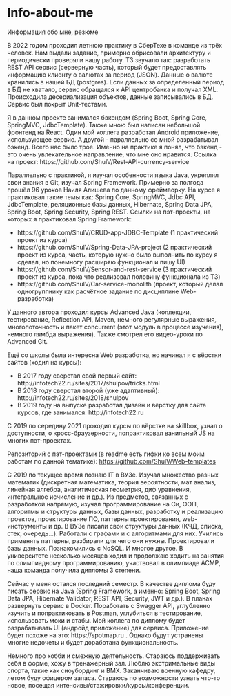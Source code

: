 # Info-about-me
Информация обо мне, резюме

<p>
В 2022 годом проходил летнюю практику в СберТехе в команде из трёх человек. Нам выдали задание, примерно обрисовали архитектуру и периодически проверяли нашу работу. ТЗ звучало так: разработать REST API сервис (серверную часть), который будет предоставлять информацию клиенту о валютах за период (JSON). Данные о валюте хранились в нашей БД (postgres). Если данных за определенный период в БД не хватало, сервис обращался к API центробанка и получал XML. Происходила десериализация объектов, данные записывались в БД.
Сервис был покрыт Unit-тестами. 
</p>
<p>
Я в данном проекте занимался бэкендом (Spring Boot, Spring Core, SpringMVC, JdbcTemplate). Также мною был написан небольшой фронтенд на React. Один мой коллега разработал Android приложение, использующее сервис. А другой - параллельно со мной разрабатывал бэкенд. Всего нас было трое. Именно на практике я понял, что бэкенд - это очень увлекательное направление, что мне оно нравится.
    Ссылка на проект: https://github.com/ShulV/Rest-API-currency-service
</p>   
<p>
Параллельно с практикой, я изучал особенности языка Java, укреплял свои знания в Git, изучал Spring Framework. Примерно за полгода прошёл 96 уроков Наиля Алишева по данному фреймворку. На курсе я практиковал такие темы как: Spring Core, SpringMVC, Jdbc API, JdbcTemplate, реляционные базы данных, Hibernate, Spring Data JPA, Spring Boot, Spring Security, Spring REST. 
Ссылки на пэт-проекты, на которых я практиковал Spring Framework:
<ul>
  <li>
  https://github.com/ShulV/CRUD-app-JDBC-Template (1 практический проект из курса)
  </li>
  <li>
  https://github.com/ShulV/Spring-Data-JPA-project (2 практический проект из курса, часть, которую нужно было выполнить по курсу я сделал, но понемногу расширяю функционал и пишу UI)
  </li>
  <li>
  https://github.com/ShulV/Sensor-and-rest-service (3 практический проект из курса, пока что  реализовал половину функционала из ТЗ)
  </li>
  <li>
  https://github.com/ShulV/Car-service-monolith (проект, который делал одногруппнику как расчётное задание по дисциплине Web-разработка)
  </li>
</ul>
</p>
    
<p>
У данного автора проходил курсы Advanced Java (коллекции, тестирование, Reflection API, Maven, немного регулярные выражения, многопоточность и пакет concurrent (этот модуль в процессе изучения), немного лямбда выражения). Также смотрел его видео-уроки по Advanced Git.
</p>

<p>
Ещё со школы была интересна Web разработка, но начинал я с вёрстки сайтов (ходил на курсы):
<ul>
<li>
В 2017 году сверстал свой первый сайт: http://infotech22.ru/sites/2017/shulpov/tricks.html
</li>
<li>
В 2018 году сверстал второй (уже адаптивный): http://infotech22.ru/sites/2018/shulpov
</li>
<li>
В 2019 году на выпуске разработал дизайн и вёрстку для сайта курсов, где занимался:
http://infotech22.ru
</li>
</ul>
</p>

<p>
С 2019 по середину 2021 проходил курсы по вёрстке на skillbox, узнал о доступности, о кросс-браузерности, попрактиковал ванильный JS на многих пэт-проектах.
    
Репозиторий с пэт-проектами (в readme есть гифки ко всем моим работам по данной тематике):
https://github.com/ShulV/Web-templates
</p>

<p>
С 2019 по текущее время познаю IT в ВУЗе. Изучал множество разных математик (дискретная математика, теория вероятности, мат анализ, линейная алгебра, аналитическая геометрия, диф уравнения, интегральное исчисление и  др.). Из предметов, связанных с разработкой напрямую, изучал программирование на Си, ООП, алгоритмы и структуры данных, базы данных, разработку и реализацию проектов, проектирование ПО, паттерны проектирования, web-инструменты и др.
В ВУЗе писали свои структуры данных (КЧД, списка, стек, очередь...). Работали с графами и с алгоритмами для них. Учились применять паттерны, разбирали для чего они нужны. Проектировали базы данных. Познакомились с NoSQL. И многое другое.
В университете несколько месяцев ходил и продолжаю ходить на занятия по олимпиадному программированию, участвовал в олимпиаде ACMP, наша команда получила дипломы 3 степени.
</p>

<p>
Сейчас у меня остался последний семестр. В качестве диплома буду писать сервис на Java (Spring Framework, а именно: Spring Boot, Spring Data JPA, Hibernate Validator, REST API, Security, JWT и др.). В планах развернуть сервис в Docker. Поработать с Swagger API, углубленно изучить и попрактиковать в Postman, углубиться в тестирование, использовать моки и стабы. Мой коллега по диплому будет разрабатывать UI (андройд приложение) для сервиса. Приложение будет похоже на это: https://spotmap.ru . Однако будут устранены многие недочеты и будет доработана функциональность.
</p>

<p>
Немного про хобби и смежную деятельность. Стараюсь поддерживать себя в форме, хожу в тренажерный зал. Люблю экстримальные виды спорта, такие как сноубординг и BMX. Заканчиваю военную кафедру, летом буду офицером запаса. Стараюсь по возможности узнать что-то новое, посещая интенсивы/стажировки/курсы/конференции.
</p>

